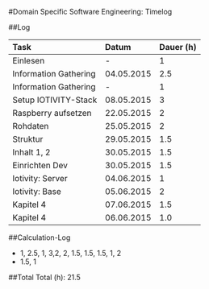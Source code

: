 #Domain Specific Software Engineering: Timelog

##Log

| Task                  | Datum      | Dauer (h) |
|:----------------------|:-----------|:----------|
| Einlesen              | -          | 1         |
| Information Gathering | 04.05.2015 | 2.5       |
| Information Gathering | -          | 1         |
| Setup IOTIVITY-Stack  | 08.05.2015 | 3         |
| Raspberry  aufsetzen  | 22.05.2015 | 2         |
| Rohdaten              | 25.05.2015 | 2         |
| Struktur              | 29.05.2015 | 1.5       |
| Inhalt 1, 2           | 30.05.2015 | 1.5       |
| Einrichten Dev        | 30.05.2015 | 1.5       |
| Iotivity: Server      | 04.06.2015 | 1         |
| Iotivity: Base        | 05.06.2015 | 2         |
| Kapitel 4             | 07.06.2015 | 1.5       |
| Kapitel 4             | 06.06.2015 | 1.0       |


##Calculation-Log
  - 1, 2.5, 1, 3,2, 2, 1.5, 1.5, 1.5, 1, 2
  - 1.5, 1


##Total
Total (h):  21.5
